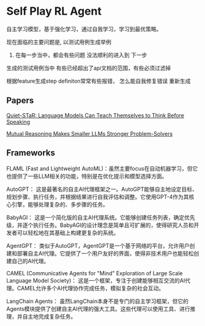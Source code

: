 

# Self Play RL Agent
自主学习模型，基于强化学习，通过自我学习，学习到最优策略。

现在面临的主要问题是, 以测试用例生成举例
1. 在每一步当中，都会有些问题 没法顺利的进入到 下一步

生成的测试用例当中 有些已经超出了api文档的范围，有些必须过滤掉

根据feature生成step definiton常常有些报错， 怎么能自我修复错误 重新生成


## Papers
[Quiet-STaR: Language Models Can Teach Themselves to Think Before Speaking](https://arxiv.org/abs/2403.09629)

[Mutual Reasoning Makes Smaller LLMs Stronger Problem-Solvers](https://arxiv.org/abs/2408.06195)

## Frameworks

FLAML (Fast and Lightweight AutoML)：虽然主要focus在自动机器学习，但它也提供了一些LLM相关的功能，特别是在优化提示和模型选择方面。

AutoGPT：
这是最著名的自主AI代理框架之一。AutoGPT能够自主地设定目标、规划步骤、执行任务，并根据结果进行自我评估和调整。它使用GPT-4作为其核心引擎，能够处理复杂的、多步骤的任务。

BabyAGI：
这是一个简化版的自主AI代理系统。它能够创建任务列表，确定优先级，并逐个执行任务。BabyAGI的设计理念是简单且可扩展的，使得研究人员和开发者可以轻松地在其基础上构建更复杂的系统。

AgentGPT：
类似于AutoGPT，AgentGPT是一个基于网络的平台，允许用户创建和部署自主AI代理。它提供了一个用户友好的界面，使得非技术用户也能轻松创建自己的AI代理。

CAMEL (Communicative Agents for "Mind" Exploration of Large Scale Language Model Society)：
这是一个框架，专注于创建能够相互交流的AI代理。CAMEL允许多个AI代理协作完成任务，模拟复杂的社会互动。

LangChain Agents：
虽然LangChain本身不是专门的自主学习框架，但它的Agents模块提供了创建自主AI代理的强大工具。这些代理可以使用工具、进行推理，并自主地完成复杂任务。